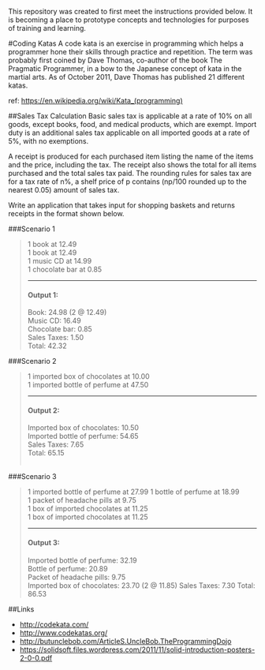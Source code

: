 This repository was created to first meet the instructions provided below. It is becoming a place to prototype concepts and technologies for purposes of training and learning.

#Coding Katas
A code kata is an exercise in programming which helps a programmer hone their skills through practice and repetition. The term was probably first coined by Dave Thomas, co-author of the book The Pragmatic Programmer, in a bow to the Japanese concept of kata in the martial arts. As of October 2011, Dave Thomas has published 21 different katas.

ref: https://en.wikipedia.org/wiki/Kata_(programming)  

##Sales Tax Calculation
Basic sales tax is applicable at a rate of 10% on all goods, except books, food, and medical products, which are exempt. Import duty is an additional sales tax applicable on all imported goods at a rate of 5%, with no exemptions. 

A receipt is produced for each purchased item listing the name of the items and the price, including the tax. The receipt also shows the total for all items purchased and the total sales tax paid.  The rounding rules for sales tax are for a tax rate of n%, a shelf price of p contains (np/100 rounded up to the nearest 0.05) amount of sales tax. 

Write an application that takes input for shopping baskets and returns receipts in the format shown below. 


###Scenario 1 
> 1 book at 12.49  
> 1 book at 12.49  
> 1 music CD at 14.99  
> 1 chocolate bar at 0.85 
> _____________________ 
> #### Output 1:  
> Book: 24.98 (2 @ 12.49)  
> Music CD: 16.49  
> Chocolate bar: 0.85  
> Sales Taxes: 1.50  
> Total: 42.32  


###Scenario 2
> 1 imported box of chocolates at 10.00  
> 1 imported bottle of perfume at 47.50  
> _____________________  
> #### Output 2: 
> Imported box of chocolates: 10.50  
> Imported bottle of perfume: 54.65  
> Sales Taxes: 7.65  
> Total: 65.15  
 

###Scenario 3
> 1 imported bottle of perfume at 27.99 
> 1 bottle of perfume at 18.99  
> 1 packet of headache pills at 9.75  
> 1 box of imported chocolates at 11.25  
> 1 box of imported chocolates at 11.25  
> _____________________  
> #### Output 3:  
> Imported bottle of perfume: 32.19  
> Bottle of perfume: 20.89  
> Packet of headache pills: 9.75  
> Imported box of chocolates: 23.70 (2 @ 11.85) 
> Sales Taxes: 7.30 
> Total: 86.53 

##Links
- http://codekata.com/
- http://www.codekatas.org/
- http://butunclebob.com/ArticleS.UncleBob.TheProgrammingDojo
- https://solidsoft.files.wordpress.com/2011/11/solid-introduction-posters-2-0-0.pdf